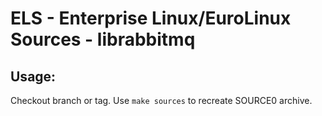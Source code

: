 # ELS - Enterprise Linux/EuroLinux Sources - librabbitmq
 
## Usage:
  Checkout branch or tag. Use `make sources` to recreate  SOURCE0 archive.

